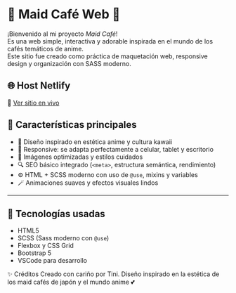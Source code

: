 # 🌸 Maid Café Web 🌸

¡Bienvenido al mi proyecto *Maid Café*!  
Es una web simple, interactiva y adorable inspirada en el mundo de los cafés temáticos de anime.  
Este sitio fue creado como práctica de maquetación web, responsive design y organización con SASS moderno.


## 🌐 Host Netlify

📍 [Ver sitio en vivo](https://maidcafews.netlify.app) 


## 🎀 Características principales

- 🍡 Diseño inspirado en estética anime y cultura kawaii
- 📱 Responsive: se adapta perfectamente a celular, tablet y escritorio
- 🌸 Imágenes optimizadas y estilos cuidados
- 🔍 SEO básico integrado (`<meta>`, estructura semántica, rendimiento)
- ⚙️ HTML + SCSS moderno con uso de `@use`, mixins y variables
- 🪄 Animaciones suaves y efectos visuales lindos
---

## 🧰 Tecnologías usadas

- HTML5
- SCSS (Sass moderno con `@use`)
- Flexbox y CSS Grid
- Bootstrap 5
- VSCode para desarrollo

✨ Créditos
Creado con cariño por Tini.
Diseño inspirado en la estética de los maid cafés de japón y el mundo anime 💕
